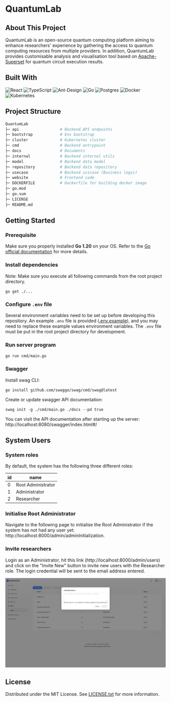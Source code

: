 # QuantumLab

<!-- ABOUT THE PROJECT -->
## About This Project

QuantumLab is an open-source quantum computing platform aiming to enhance researchers' experience by gathering the access to quantum computing resources from multiple providers. In addition, QuantumLab provides customisable analysis and visualisation tool based on [Apache-Superset](https://superset.apache.org/docs/intro) for quantum circuit execution results.

<!-- BUILT WITH -->
## Built With

![React](https://img.shields.io/badge/react-%2320232a.svg?style=for-the-badge&logo=react&logoColor=%2361DAFB)
![TypeScript](https://img.shields.io/badge/typescript-%23007ACC.svg?style=for-the-badge&logo=typescript&logoColor=white)
![Ant-Design](https://img.shields.io/badge/-AntDesign-%230170FE?style=for-the-badge&logo=ant-design&logoColor=white)
![Go](https://img.shields.io/badge/go-%2300ADD8.svg?style=for-the-badge&logo=go&logoColor=white)
![Postgres](https://img.shields.io/badge/postgres-%23316192.svg?style=for-the-badge&logo=postgresql&logoColor=white)
![Docker](https://img.shields.io/badge/docker-%230db7ed.svg?style=for-the-badge&logo=docker&logoColor=white)
![Kubernetes](https://img.shields.io/badge/kubernetes-%23326ce5.svg?style=for-the-badge&logo=kubernetes&logoColor=white)

<!-- PROJECT STRUCTURE -->
## Project Structure
```sh
QuantumLab                                                
├─ api                  # Backend API endpoints
├─ bootstrap            # Env bootstrap
├─ cluster              # Kubernetes cluster
├─ cmd                  # Backend entrypoint
├─ docs                 # Documents
├─ internal             # Backend internal utils
├─ model                # Backend data model
├─ repository           # Backend data repository
├─ usecase              # Backend usscase (Business logic)
├─ website              # Frontend code
├─ DOCKERFILE           # Dockerfile for building docker image
├─ go.mod
├─ go.sum
├─ LICENSE
├─ README.md
```

<!-- GETTING STARTED -->
## Getting Started

### Prerequisite
Make sure you properly installed **Go 1.20** on your OS. Refer to the [Go official documentation](https://go.dev/doc/install) for more details.

### Install dependencies
Note: Make sure you execute all following commands from the root project directory.
```
go get ./...
```

### Configure `.env` file
Several environment variables need to be set up before developing this repository. An example `.env` file is provided ([.env.example](.env.example)), and you may need to replace these example values environment variables. The `.env` file must be put in the root project directory for development.

### Run server program
```
go run cmd/main.go
```

### Swagger
Install swag CLI:
 ```
 go install github.com/swaggo/swag/cmd/swag@latest
 ```

 Create or update swagger API documentation:
 ```
 swag init -g ./cmd/main.go ./docs --pd true
 ```
 You can visit the API documentation after starting up the server: http://localhost:8080/swagger/index.html#/

<!-- SYSTEM USERS -->
## System Users

### System roles

By default, the system has the following three different roles:

| id | name |
| -- | ---- |
| 0 | Root Administrator |
| 1 | Administrator |
| 2 | Researcher |

### Initialise Root Administrator

Navigate to the following page to initialise the Root Administrator if the system has not had any user yet:
http://localhost:8000/admin/adminInitialization.

### Invite researchers

Login as an Administrator, hit this link (http://localhost:8000/admin/users) and click on the "Invite New" button to invite new users with the Researcher role. The login credential will be sent to the email address entered.

![Invite new user](docs/screenshots/user_invite.png)


<!-- LICENSE -->
## License

Distributed under the MIT License. See [LICENSE.txt](LICENSE.txt) for more information.
